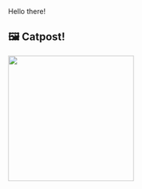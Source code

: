Hello there!



## 🖼️ Catpost!

<sub>
    <img src="https://cdn2.thecatapi.com/images/6na.jpg" height="256">
</sub>

